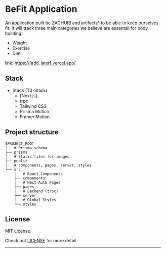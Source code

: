 # BeFit Application

An application built be ZACHURI and artifactz1 to be able to keep ourselves fit.
It will track three main categories we believe are essentail for body building.
- Weight
- Exercise
- Diet

link: [https://[add_later].vercel.app/](https://[add_later].vercel.app/)

## Stack

- Stack (T3-Stack)
  - [Next.js]
  - trpc
  - Tailwind CSS
  - Prisma Motion
  - Framer Motion

## Project structure

```
$PROJECT_ROOT
│   # Prisma schema
├── prisma
│   # Static files for images
├── public
│   # components, pages, server, styles
└── src
    │   # React Components
    ├── components
    │   # Next Auth Pages
    ├── pages
    │   # Backend (trpc)
    ├── server
    │   # Global Styles
    └── styles
```

## License

MIT License.

Check out [LICENSE](./LICENSE) for more detail.

---
